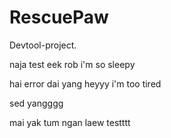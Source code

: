 # RescuePaw
Devtool-project.

naja
 test eek rob
 i'm so sleepy

hai error dai yang
 heyyy i'm too tired


sed yangggg


mai yak tum ngan laew
testttt
